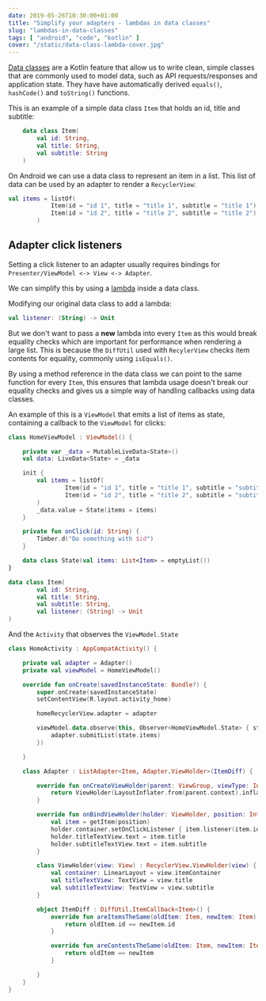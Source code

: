 ```yaml
---
date: 2019-05-26T10:30:00+01:00
title: "Simplify your adapters - lambdas in data classes"
slug: "lambdas-in-data-classes"
tags: [ "android", "code", "kotlin" ]
cover: "/static/data-class-lambda-cover.jpg"
---
```



[Data classes](https://kotlinlang.org/docs/reference/data-classes.html) are a Kotlin feature that allow us to write clean, simple classes that are commonly used to model data, such as API requests/responses and application state. They have have automatically derived `equals()`, `hashCode()` and `toString()` functions. 

This is an example of a simple data class `Item` that holds an id, title and subtitle:

```kotlin
    data class Item(
        val id: String,
        val title: String,
        val subtitle: String
    )
```

On Android we can use a data class to represent an item in a list. This list of data can be used by an adapter to render a `RecyclerView`: 
```kotlin
val items = listOf(
            Item(id = "id 1", title = "title 1", subtitle = "title 1"),
            Item(id = "id 2", title = "title 2", subtitle = "title 2")
        )
```

## Adapter click listeners
Setting a click listener to an adapter usually requires bindings for `Presenter/ViewModel <-> View <-> Adapter`.

We can simplify this by using a [lambda](https://kotlinlang.org/docs/reference/lambdas.html) inside a data class. 

Modifying our original data class to add a lambda:
```kotlin
val listener: (String) -> Unit
```
But we don't want to pass a **new** lambda into every `Item` as this would break equality checks which are important for performance when rendering a large list. This is because the `DiffUtil` used with `RecylerView` checks item contents for equality, commonly using `isEquals()`.

By using a method reference in the data class we can point to the same function for every `Item`, this ensures that lambda usage doesn't break our equality checks and gives us a simple way of handling callbacks using data classes.

An example of this is a `ViewModel` that emits a list of items as state, containing a callback to the `ViewModel` for clicks:

```kotlin
class HomeViewModel : ViewModel() {

    private var _data = MutableLiveData<State>()
    val data: LiveData<State> = _data

    init {
        val items = listOf(
                Item(id = "id 1", title = "title 1", subtitle = "subtitle 1", listener = ::onClick),
                Item(id = "id 2", title = "title 2", subtitle = "subtitle 2", listener = ::onClick)
        )
        _data.value = State(items = items)
    }

    private fun onClick(id: String) {
        Timber.d("Do something with $id")
    }

    data class State(val items: List<Item> = emptyList())
}

data class Item(
        val id: String,
        val title: String,
        val subtitle: String,
        val listener: (String) -> Unit
)
```
And the `Activity` that observes the `ViewModel.State`
```kotlin
class HomeActivity : AppCompatActivity() {

    private val adapter = Adapter()
    private val viewModel = HomeViewModel()

    override fun onCreate(savedInstanceState: Bundle?) {
        super.onCreate(savedInstanceState)
        setContentView(R.layout.activity_home)

        homeRecyclerView.adapter = adapter

        viewModel.data.observe(this, Observer<HomeViewModel.State> { state ->
            adapter.submitList(state.items)
        })

    }

    class Adapter : ListAdapter<Item, Adapter.ViewHolder>(ItemDiff) {

        override fun onCreateViewHolder(parent: ViewGroup, viewType: Int): ViewHolder {
            return ViewHolder(LayoutInflater.from(parent.context).inflate(R.layout.item, parent, false))
        }

        override fun onBindViewHolder(holder: ViewHolder, position: Int) {
            val item = getItem(position)
            holder.container.setOnClickListener { item.listener(item.id) }
            holder.titleTextView.text = item.title
            holder.subtitleTextView.text = item.subtitle
        }

        class ViewHolder(view: View) : RecyclerView.ViewHolder(view) {
            val container: LinearLayout = view.itemContainer
            val titleTextView: TextView = view.title
            val subtitleTextView: TextView = view.subtitle
        }

        object ItemDiff : DiffUtil.ItemCallback<Item>() {
            override fun areItemsTheSame(oldItem: Item, newItem: Item): Boolean {
                return oldItem.id == newItem.id
            }

            override fun areContentsTheSame(oldItem: Item, newItem: Item): Boolean {
                return oldItem == newItem
            }

        }
    }
}
```